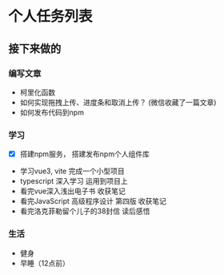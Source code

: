 # 个人任务列表

## 接下来做的

### 编写文章

- 柯里化函数
- 如何实现拖拽上传、进度条和取消上传？ (微信收藏了一篇文章)
- 如何发布代码到npm

### 学习

- [x] 搭建npm服务，                  搭建发布npm个人组件库
- 学习vue3, vite                    完成一个小型项目
- typescript 深入学习                运用到项目上
- 看完vue深入浅出电子书                收获笔记
- 看完JavaScript 高级程序设计 第四版   收获笔记
- 看完洛克菲勒留个儿子的38封信          读后感悟

### 生活

- 健身
- 早睡（12点前）